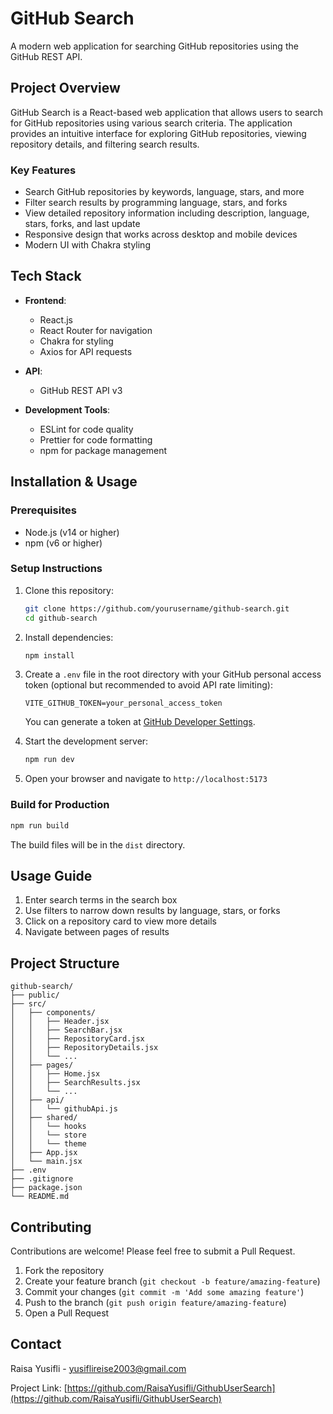 # GitHub Search

A modern web application for searching GitHub repositories using the GitHub REST API.

## Project Overview

GitHub Search is a React-based web application that allows users to search for GitHub repositories using various search criteria. The application provides an intuitive interface for exploring GitHub repositories, viewing repository details, and filtering search results.

### Key Features

- Search GitHub repositories by keywords, language, stars, and more
- Filter search results by programming language, stars, and forks
- View detailed repository information including description, language, stars, forks, and last update
- Responsive design that works across desktop and mobile devices
- Modern UI with Chakra styling

## Tech Stack

- **Frontend**:
  - React.js
  - React Router for navigation
  - Chakra for styling
  - Axios for API requests

- **API**:
  - GitHub REST API v3

- **Development Tools**:
  - ESLint for code quality
  - Prettier for code formatting
  - npm for package management

## Installation & Usage

### Prerequisites

- Node.js (v14 or higher)
- npm (v6 or higher)

### Setup Instructions

1. Clone this repository:
   ```bash
   git clone https://github.com/yourusername/github-search.git
   cd github-search
   ```

2. Install dependencies:
   ```bash
   npm install
   ```

3. Create a `.env` file in the root directory with your GitHub personal access token (optional but recommended to avoid API rate limiting):
   ```
   VITE_GITHUB_TOKEN=your_personal_access_token
   ```
   
   You can generate a token at [GitHub Developer Settings](https://github.com/settings/tokens).

4. Start the development server:
   ```bash
   npm run dev
   ```

5. Open your browser and navigate to `http://localhost:5173`

### Build for Production

```bash
npm run build
```

The build files will be in the `dist` directory.

## Usage Guide

1. Enter search terms in the search box
2. Use filters to narrow down results by language, stars, or forks
3. Click on a repository card to view more details
4. Navigate between pages of results

## Project Structure

```
github-search/
├── public/
├── src/
│   ├── components/
│   │   ├── Header.jsx
│   │   ├── SearchBar.jsx
│   │   ├── RepositoryCard.jsx
│   │   ├── RepositoryDetails.jsx
│   │   └── ...
│   ├── pages/
│   │   ├── Home.jsx
│   │   ├── SearchResults.jsx
│   │   └── ...
│   ├── api/
│   │   └── githubApi.js
│   ├── shared/
│   │   └── hooks
│   │   └── store
│   │   └── theme
│   ├── App.jsx
│   └── main.jsx
├── .env
├── .gitignore
├── package.json
└── README.md
```

## Contributing

Contributions are welcome! Please feel free to submit a Pull Request.

1. Fork the repository
2. Create your feature branch (`git checkout -b feature/amazing-feature`)
3. Commit your changes (`git commit -m 'Add some amazing feature'`)
4. Push to the branch (`git push origin feature/amazing-feature`)
5. Open a Pull Request

## Contact

Raisa Yusifli - [yusiflireise2003@gmail.com](mailto:yusiflireise2003@gmail.com)

Project Link: [https://github.com/RaisaYusifli/GithubUserSearch](https://github.com/RaisaYusifli/GithubUserSearch)